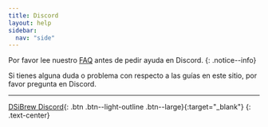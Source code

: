 ```yaml
---
title: Discord
layout: help
sidebar:
  nav: "side"
---
```


Por favor lee nuestro [FAQ](/help/faq) antes de pedir ayuda en Discord.
{: .notice--info}

Si tienes alguna duda o problema con respecto a las guías en este sitio, por favor pregunta en Discord.

---

[DSiBrew Discord](https://discord.gg/w4SKAr8){: .btn .btn--light-outline .btn--large}{:target="_blank"}
{: .text-center}
